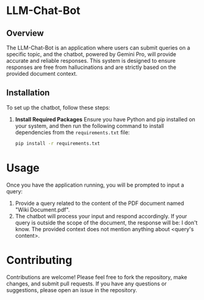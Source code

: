 # LLM-Chat-Bot

## Overview
The LLM-Chat-Bot is an application where users can submit queries on a specific topic, and the chatbot, powered by Gemini Pro, will provide accurate and reliable responses. This system is designed to ensure responses are free from hallucinations and are strictly based on the provided document context.

## Installation

To set up the chatbot, follow these steps:

1. **Install Required Packages**
   Ensure you have Python and pip installed on your system, and then run the following command to install dependencies from the `requirements.txt` file:

   ```bash
   pip install -r requirements.txt

# Usage

Once you have the application running, you will be prompted to input a query:

1. Provide a query related to the content of the PDF document named "Wiki Document.pdf".
2. The chatbot will process your input and respond accordingly. If your query is outside the scope of the document, the response will be:
   I don't know. The provided context does not mention anything about <query's content>.

# Contributing
Contributions are welcome! Please feel free to fork the repository, make changes, and submit pull requests. If you have any questions or suggestions, please open an issue in the repository.

